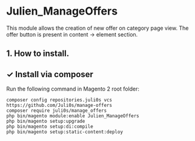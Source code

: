 # Julien_ManageOffers
This module allows the creation of new offer on category page view.
The offer button is present in content -> element section.

## 1. How to install.

## ✓ Install via composer
Run the following command in Magento 2 root folder:
```
composer config repositories.juli0s vcs https://github.com/Juli0s/manage-offers
composer require juli0s/manage_offers
php bin/magento module:enable Julien_ManageOffers
php bin/magento setup:upgrade
php bin/magento setup:di:compile
php bin/magento setup:static-content:deploy
```
